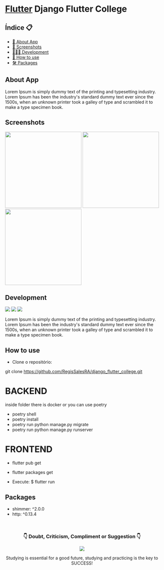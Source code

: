 # [Flutter][] Django Flutter College

[Flutter]: https://docs.flutter.dev/

<h2>Índice 📋</h2>

   <p>
   
   - [📖 About App](#About-App)
   - [📱 Screenshots](#Screenshots)
   - [👨🏽‍💻 Development](#Development)
   - [📲 How to use](#How-to-use)
   - [🛠 Packages](#Packages)
  
   </p>

<h2>About App</h2>

<p>
Lorem Ipsum is simply dummy text of the printing and typesetting industry. Lorem Ipsum has been the industry's standard dummy text ever since the 1500s, when an unknown printer took a galley of type and scrambled it to make a type specimen book.
</p>

<h2>Screenshots</h2>

<img src="https://github.com/RegisSalesRA/django_flutter_college/blob/master/client_flutter/assets/readme/login.png" width="250"> <img src="https://github.com/RegisSalesRA/django_flutter_college/blob/master/client_flutter/assets/readme/home.png" width="250"> <img src="https://github.com/RegisSalesRA/django_flutter_college/blob/master/client_flutter/assets/readme/signup.png" width="250"> 

<p>
</p>

<h2>Development</h2>

<img src="https://img.shields.io/badge/Flutter Version-3.3.2-blue"> <img src="https://img.shields.io/badge/Dart Version-2.18.1-blueviolet"> <img src="https://img.shields.io/badge/JDK version-11.0.16-yellowgreen">
 
<p>
Lorem Ipsum is simply dummy text of the printing and typesetting industry. Lorem Ipsum has been the industry's standard dummy text ever since the 1500s, when an unknown printer took a galley of type and scrambled it to make a type specimen book.
</p>


<h2>How to use</h2>
<p>


- Clone o repositório:

git clone  https://github.com/RegisSalesRA/django_flutter_college.git

# BACKEND

inside folder there is docker or you can use poetry

- poetry shell
- poetry install
- poetry run python manage.py migrate
- poetry run python manage.py runserver

# FRONTEND

- flutter pub get
- flutter packages get

- Execute:
$ flutter run
 

</p>
 
<p>
<h2>Packages</h2>
<p>

-  shimmer: ^2.0.0
-  http: ^0.13.4 

</br>

<p align="center">
<h3 align="center">👇 Doubt, Criticism, Compliment or Suggestion 👇</h3> 
  </p>
  <p align="center">
  <a href="https://www.linkedin.com/in/regisrommel/" target="_blank"><img src="https://img.shields.io/badge/-LinkedIn-%230077B5?style=for-the-badge&logo=linkedin&logoColor=white" target="_blank">
  </a> 
</p>
<p align="center">
Studying is essential for a good future, studying and practicing is the key to SUCCESS!
</p>
